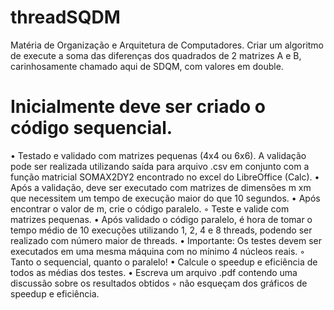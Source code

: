 # threadSQDM
Matéria de Organização e Arquitetura de Computadores.
Criar um algoritmo de execute a soma das diferenças dos quadrados de 2 matrizes A e B,
carinhosamente chamado aqui de SDQM, com valores em double.
# Inicialmente deve ser criado o código sequencial.
• Testado e validado com matrizes pequenas (4x4 ou 6x6). A validação pode ser realizada
utilizando saída para arquivo .csv em conjunto com a função matricial SOMAX2DY2
encontrado no excel do LibreOffice (Calc).
• Após a validação, deve ser executado com matrizes de dimensões m xm que necessitem
um tempo de execução maior do que 10 segundos.
• Após encontrar o valor de m, crie o código paralelo.
◦ Teste e valide com matrizes pequenas.
• Após validado o código paralelo, é hora de tomar o tempo médio de 10 execuções
utilizando 1, 2, 4 e 8 threads, podendo ser realizado com número maior de threads.
• Importante: Os testes devem ser executados em uma mesma máquina com no mínimo 4
núcleos reais.
◦ Tanto o sequencial, quanto o paralelo!
• Calcule o speedup e eficiência de todos as médias dos testes.
• Escreva um arquivo .pdf contendo uma discussão sobre os resultados obtidos
◦ não esqueçam dos gráficos de speedup e eficiência.
